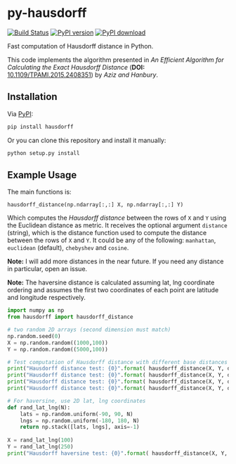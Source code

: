 # py-hausdorff
[![Build Status][travis-image]][travis-url]  [![PyPI version][pypi-image]][pypi-url]  [![PyPI download][download-image]][pypi-url]

Fast computation of Hausdorff distance in Python. 

This code implements the algorithm presented in _An Efficient Algorithm for Calculating the Exact Hausdorff Distance_ (__DOI:__ [10.1109/TPAMI.2015.2408351](https://doi.org/10.1109/TPAMI.2015.2408351)) by _Aziz and Hanbury_.


## Installation

Via [PyPI](https://pypi.org/project/hausdorff/):

```bash
pip install hausdorff
```
Or you can clone this repository and install it manually: 

```bash
python setup.py install
```

## Example Usage
The main functions is: 

`hausdorff_distance(np.ndarray[:,:] X, np.ndarray[:,:] Y)`

Which computes the _Hausdorff distance_ between the rows of `X` and `Y` using the Euclidean distance as metric. It receives the optional argument `distance` (string), which is the distance function used to compute the distance between the rows of `X` and `Y`. It could be any of the following: `manhattan`, `euclidean` (default), `chebyshev` and `cosine`.

__Note:__ I will add more distances in the near future. If you need any distance in particular, open an issue. 

__Note:__ The haversine distance is calculated assuming lat, lng coordinate ordering and assumes
 the first two coordinates of each point are latitude and longitude respectively.

```python
import numpy as np
from hausdorff import hausdorff_distance

# two random 2D arrays (second dimension must match)
np.random.seed(0)
X = np.random.random((1000,100))
Y = np.random.random((5000,100))

# Test computation of Hausdorff distance with different base distances
print("Hausdorff distance test: {0}".format( hausdorff_distance(X, Y, distance="manhattan") ))
print("Hausdorff distance test: {0}".format( hausdorff_distance(X, Y, distance="euclidean") ))
print("Hausdorff distance test: {0}".format( hausdorff_distance(X, Y, distance="chebyshev") ))
print("Hausdorff distance test: {0}".format( hausdorff_distance(X, Y, distance="cosine") ))

# For haversine, use 2D lat, lng coordinates
def rand_lat_lng(N):
    lats = np.random.uniform(-90, 90, N)
    lngs = np.random.uniform(-180, 180, N)
    return np.stack([lats, lngs], axis=-1)
        
X = rand_lat_lng(100)
Y = rand_lat_lng(250)
print("Hausdorff haversine test: {0}".format( hausdorff_distance(X, Y, distance="haversine") ))
```
[travis-image]: https://travis-ci.org/mavillan/py-hausdorff.svg?branch=master
[travis-url]: https://travis-ci.org/mavillan/py-hausdorff
[pypi-image]: http://img.shields.io/pypi/v/hausdorff.svg
[pypi-url]: https://pypi.org/project/hausdorff/
[download-image]: http://img.shields.io/pypi/dm/hausdorff.svg
